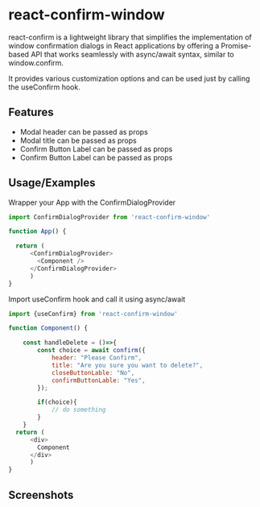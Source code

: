 
# react-confirm-window

react-confirm is a lightweight library that simplifies the implementation of window confirmation dialogs in React applications by offering a Promise-based API that works seamlessly with async/await syntax, similar to window.confirm.

It provides various customization options and can be used just by calling the useConfirm hook.


## Features

- Modal header can be passed as props
- Modal title can be passed as props
- Confirm Button Label can be passed as props
- Confirm Button Label can be passed as props


## Usage/Examples
Wrapper your App with the ConfirmDialogProvider
```javascript
import ConfirmDialogProvider from 'react-confirm-window'

function App() {

  return (
      <ConfirmDialogProvider>
        <Component />
      </ConfirmDialogProvider>
      )
}
```
Import useConfirm hook and call it using async/await
```javascript
import {useConfirm} from 'react-confirm-window'

function Component() {

    const handleDelete = ()=>{
        const choice = await confirm({
            header: "Please Confirm",
            title: "Are you sure you want to delete?",
            closeButtonLable: "No",
            confirmButtonLable: "Yes",
        });

        if(choice){
            // do something
        }
    }
  return (
      <div>
        Component
      </div>
      )
}
```


## Screenshots
